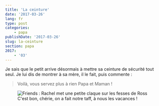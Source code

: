 ```yaml
---
title: 'La ceinture'
date: '2017-03-26'
lang: fr
type: post
categories:
    - papa
publishDate: '2017-03-26'
slug: la-ceinture
section: papa
2017:
    - '03'
---
```


Je sais que le petit arrive désormais à mettre sa ceinture de sécurité tout seul. Je lui dis de montrer à sa mère, il le fait, puis commente :

> Voilà, vous servez plus à rien Papa et Maman !

<figure>
  <img src="{{<fileFolder>}}yeah.gif" alt="Friends : Rachel met une petite claque sur les fesses de Ross"/>
  <figcaption>C'est bon, chérie, on a fait notre taff, à nous les vacances !</figcaption>
</figure>